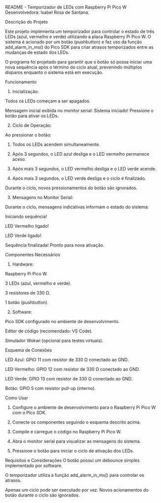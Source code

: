 README - Temporizador de LEDs com Raspberry Pi Pico W
Desenvolvedora: Isabel Rosa de Santana.

Descrição do Projeto

Este projeto implementa um temporizador para controlar o estado de três LEDs (azul, vermelho e verde) utilizando a placa Raspberry Pi Pico W. O sistema é acionado por um botão (pushbutton) e faz uso da função add_alarm_in_ms() do Pico SDK para criar atrasos temporizados entre as mudanças de estado dos LEDs.

O programa foi projetado para garantir que o botão só possa iniciar uma nova sequência após o término do ciclo atual, prevenindo múltiplos disparos enquanto o sistema está em execução.

Funcionamento

1. Inicialização:

Todos os LEDs começam a ser apagados.

Mensagem inicial exibida no monitor serial: Sistema iniciado! Pressione o botão para ativar os LEDs.

2. Ciclo de Operação:

Ao pressionar o botão:

1. Todos os LEDs acendem simultaneamente.

2. Após 3 segundos, o LED azul desliga e o LED vermelho permanece aceso.

3. Após mais 3 segundos, o LED vermelho desliga e o LED verde acende.

4. Após mais 3 segundos, o LED verde desliga e o ciclo é finalizado.

Durante o ciclo, novos pressionamentos do botão são ignorados.

3. Mensagens no Monitor Serial:

Durante o ciclo, mensagens indicativas informam o estado do sistema:

Iniciando sequência!

LED Vermelho ligado!

LED Verde ligado!

Sequência finalizada! Pronto para nova ativação.

Componentes Necessários

1. Hardware:

Raspberry Pi Pico W.

3 LEDs (azul, vermelho e verde).

3 resistores de 330 Ω.

1 botão (pushbutton).

2. Software:

Pico SDK configurado no ambiente de desenvolvimento.

Editor de código (recomendado: VS Code).

Simulador Wokwi (opcional para testes virtuais).

Esquema de Conexões

LED Azul: GPIO 11 com resistor de 330 Ω conectado ao GND.

LED Vermelho: GPIO 12 com resistor de 330 Ω conectado ao GND.

LED Verde: GPIO 13 com resistor de 330 Ω conectado ao GND.

Botão: GPIO 5 com resistor pull-up (interno).

Como Usar

1. Configure o ambiente de desenvolvimento para o Raspberry Pi Pico W com o Pico SDK.


2. Conecte os componentes seguindo o esquema descrito acima.


3. Compile e carregue o código no Raspberry Pi Pico W.


4. Abra o monitor serial para visualizar as mensagens do sistema.


5. Pressione o botão para iniciar o ciclo de ativação dos LEDs.


Requisitos e Considerações
O botão possui um debounce simples implementado por software.

O temporizador utiliza a função add_alarm_in_ms() para controlar os atrasos.

Apenas um ciclo pode ser executado por vez. Novos acionamentos do botão durante o ciclo são ignorados.

